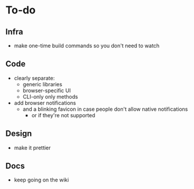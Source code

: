 # To-do

## Infra

* make one-time build commands so you don't need to watch

## Code

* clearly separate:
  * generic libraries
  * browser-specific UI
  * CLI-only only methods
* add browser notifications
  * and a blinking favicon in case people don't allow native notifications
    * or if they're not supported

## Design

* make it prettier

## Docs

* keep going on the wiki
